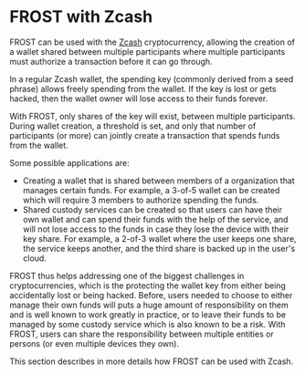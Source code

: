 # FROST with Zcash

FROST can be used with the [Zcash](https://z.cash/) cryptocurrency, allowing
the creation of a wallet shared between multiple participants where multiple
participants must authorize a transaction before it can go through.

In a regular Zcash wallet, the spending key (commonly derived from a seed
phrase) allows freely spending from the wallet. If the key is lost or gets
hacked, then the wallet owner will lose access to their funds forever.

With FROST, only shares of the key will exist, between multiple participants.
During wallet creation, a threshold is set, and only that number of participants
(or more) can jointly create a transaction that spends funds from the wallet.

Some possible applications are:

- Creating a wallet that is shared between members of a organization that
  manages certain funds. For example, a 3-of-5 wallet can be created which
  will require 3 members to authorize spending the funds.
- Shared custody services can be created so that users can have their own wallet
  and can spend their funds with the help of the service, and will not lose
  access to the funds in case they lose the device with their key share. For
  example, a 2-of-3 wallet where the user keeps one share, the service keeps
  another, and the third share is backed up in the user's cloud.

FROST thus helps addressing one of the biggest challenges in cryptocurrencies,
which is the protecting the wallet key from either being accidentally lost or
being hacked. Before, users needed to choose to either manage their own funds
will puts a huge amount of responsibility on them and is well known to work
greatly in practice, or to leave their funds to be managed by some custody
service which is also known to be a risk. With FROST, users can share the
responsibility between multiple entities or persons (or even multiple devices
they own).

This section describes in more details how FROST can be used with Zcash.


